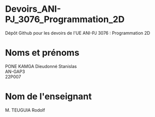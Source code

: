 # Devoirs_ANI-PJ_3076_Programmation_2D
 Dépôt Github pour les devoirs de l'UE ANI-PJ 3076 : Programmation 2D

# Noms et prénoms
 PONE KAMGA Dieudonné Stanislas  
 AN-GAP3  
 22P007

# Nom de l'enseignant
 M. TEUGUIA Rodolf
